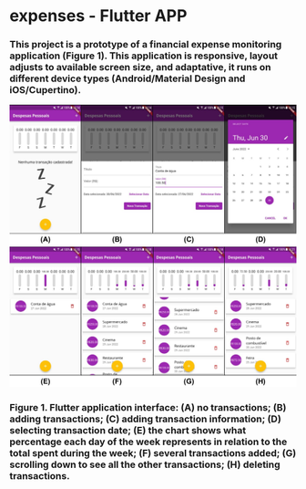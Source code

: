 # expenses - Flutter APP

### This project is a prototype of a financial expense monitoring application (Figure 1). This application is responsive, layout adjusts to available screen size, and adaptative, it runs on different device types (Android/Material Design and iOS/Cupertino).

![First Screen](https://github.com/CaioNoboa/expenses_APP_Flutter/blob/main/assets/images/Slide1.JPG)
![Second Screen](https://github.com/CaioNoboa/expenses_APP_Flutter/blob/main/assets/images/Slide2.JPG)
### Figure 1. Flutter application interface: (A) no transactions; (B) adding transactions; (C) adding transaction information; (D) selecting transaction date; (E) the chart shows what percentage each day of the week represents in relation to the total spent during the week; (F) several transactions added; (G) scrolling down to see all the other transactions; (H) deleting transactions.